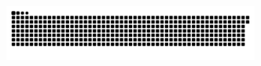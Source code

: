 <picture>
  <source media="(prefers-color-scheme: dark)" srcset="https://raw.githubusercontent.com/MarineHakobyan/MarineHakobyan/29c31b163ed936fd288e3cca99a651741f7b0ded/github-contribution-grid-snake-dark.svg" />
  <source media="(prefers-color-scheme: light)" srcset="https://raw.githubusercontent.com/MarineHakobyan/MarineHakobyan/29c31b163ed936fd288e3cca99a651741f7b0ded/github-contribution-grid-snake.svg" />
  <img alt="github-snake" src="https://raw.githubusercontent.com/MarineHakobyan/MarineHakobyan/29c31b163ed936fd288e3cca99a651741f7b0ded/github-contribution-grid-snake-dark.svg" />
</picture>

